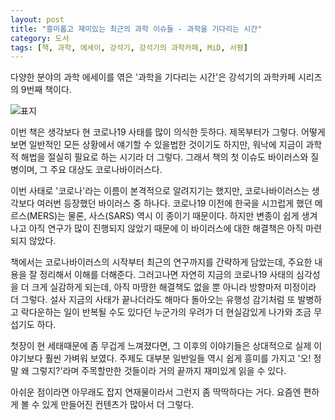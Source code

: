 ```yaml
---
layout: post
title: "흥미롭고 재미있는 최근의 과학 이슈들 - 과학을 기다리는 시간"
category: 도서
tags: [책, 과학, 에세이, 강석기, 강석기의 과학카페, MiD, 서평]
---
```


다양한 분야의 과학 에세이를 엮은
'과학을 기다리는 시간'은
강석기의 과학카페 시리즈의 9번째 책이다.

![표지](https://images2.imgbox.com/16/43/2QQqdr3B_o.jpg)

이번 책은 생각보다 현 코로나19 사태를 많이 의식한 듯하다.
제목부터가 그렇다.
어떻게 보면 일반적인 모든 상황에서 얘기할 수 있을법한 것이기도 하지만,
워낙에 지금이 과학적 해법을 절실히 필요로 하는 시기라 더 그렇다.
그래서 책의 첫 이슈도 바이러스와 질병이며, 그 주요 대상도 코로나바이러스다.

이번 사태로 '코로나'라는 이름이 본격적으로 알려지기는 했지만,
코로나바이러스는 생각보다 여러번 등장했던 바이러스 중 하나다.
코로나19 이전에 한국을 시끄럽게 했던 메르스(MERS)는 물론, 사스(SARS) 역시 이 종이기 때문이다.
하지만 변종이 쉽게 생겨나고 아직 연구가 많이 진행되지 않았기 때문에
이 바이러스에 대한 해결책은 아직 마련되지 않았다.

책에서는 코로나바이러스의 시작부터 최근의 연구까지를 간략하게 담았는데,
주요한 내용을 잘 정리해서 이해를 더해준다.
그러고나면 자연히 지금의 코로나19 사태의 심각성을 더 크게 실감하게 되는데,
아직 마땅한 해결책도 없을 뿐 아니라 방향마저 미정이라 더 그렇다.
설사 지금의 사태가 끝나더라도 해마다 돌아오는 유행성 감기처럼 또 발병하고 락다운하는 일이 반복될 수도 있다던
누군가의 우려가 더 현실감있게 나가와 조금 무섭기도 하다.

첫장이 현 세태때문에 좀 무겁게 느껴졌다면,
그 이후의 이야기들은 상대적으로 실제 이야기보다 훨씬 가벼워 보였다.
주제도 대부분 일반일들 역시 쉽게 흥미를 가지고 '오! 정말 왜 그렇지?'라며 주목할만한 것들이라
거의 끝까지 재미있게 읽을 수 있다.

아쉬운 점이라면 아무래도 잡지 연재물이라서 그런지 좀 딱딱하다는 거다.
요즘엔 편하게 볼 수 있게 만들어진 컨텐츠가 많아서 더 그렇다.
